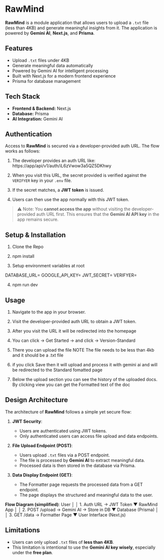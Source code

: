 # RawMind

**RawMind** is a module application that allows users to upload a `.txt` file (less than 4KB) and generate meaningful insights from it. The application is powered by **Gemini AI**, **Next.js**, and **Prisma**.

## Features

- Upload `.txt` files under 4KB
- Generate meaningful data automatically
- Powered by Gemini AI for intelligent processing
- Built with Next.js for a modern frontend experience
- Prisma for database management

## Tech Stack

- **Frontend & Backend:** Next.js
- **Database:** Prisma
- **AI Integration:** Gemini AI

## Authentication

Access to **RawMind** is secured via a developer-provided auth URL. The flow works as follows:

1. The developer provides an auth URL like: https://app/api/v1/auth/iL6zVwow3a5QZ5DKhwy

2. When you visit this URL, the secret provided is verified against the `VERIFYER` key in your `.env` file.

3. If the secret matches, a **JWT token** is issued.

4. Users can then use the app normally with this JWT token.

> ⚠️ Note: You **cannot access the app** without visiting the developer-provided auth URL first. This ensures that the **Gemini AI API key** in the app remains secure.

## Setup & Installation

1. Clone the Repo

2. npm install

3. Setup environment variables at root

DATABASE_URL=<Your Database URL>
GOOGLE_API_KEY=<Your Google AI Developers Key>
JWT_SECRET=<Your JWT Secret Key>
VERIFYER=<Your Verifier Key>

4. npm run dev

## Usage

1. Navigate to the app in your browser.

2. Visit the developer-provided auth URL to obtain a JWT token.

3. After you visit the URL it will be redirected into the homepage

4. You can click -> Get Started -> and click -> Version-Standard

5. There you can upload the file NOTE The file needs to be less than 4kb and it should be a .txt file

6. if you click Save then it will upload and process it with gemini ai and will be redirected to the Standard fomatted page

7. Below the upload section you can see the history of the uploaded docs. By clicking view you can get the Formatted text of the doc

## Design Architecture

The architecture of **RawMind** follows a simple yet secure flow:

1. **JWT Security**:

   - Users are authenticated using JWT tokens.
   - Only authenticated users can access file upload and data endpoints.

2. **File Upload Endpoint (POST)**:

   - Users upload `.txt` files via a POST endpoint.
   - The file is processed by **Gemini AI** to extract meaningful data.
   - Processed data is then stored in the database via Prisma.

3. **Data Display Endpoint (GET)**:
   - The Formatter page requests the processed data from a GET endpoint.
   - The page displays the structured and meaningful data to the user.

**Flow Diagram (simplified)**:
User
│
│ 1. Auth URL → JWT Token
▼
RawMind App
│
│ 2. POST /upload → Gemini AI → Store in DB
▼
Database (Prisma)
│
│ 3. GET /data → Formatter Page
▼
User Interface (Next.js)

## Limitations

- Users can only upload `.txt` files of **less than 4KB**.
- This limitation is intentional to use the **Gemini AI key wisely**, especially under the **free plan**.
